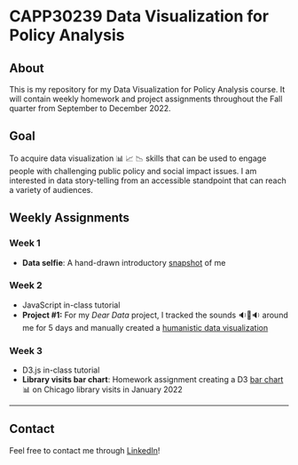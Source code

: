 # CAPP30239 Data Visualization for Policy Analysis

## About
This is my repository for my Data Visualization for Policy Analysis course. It will contain weekly homework and project assignments throughout the Fall quarter from September to December 2022.

## Goal
To acquire data visualization 📊 📈 📉 skills that can be used to engage people with challenging public policy and social impact issues. I am interested in data story-telling from an accessible standpoint that can reach a variety of audiences. 

## Weekly Assignments

### Week 1
- **Data selfie**: A hand-drawn introductory [snapshot](https://github.com/magabrielaa/CAPP30239_FA22/tree/main/week_02) of me

### Week 2
- JavaScript in-class tutorial
- **Project #1:** For my *Dear Data* project, I tracked the sounds 🔉🔔🔉 around me for 5 days and manually created a [humanistic data visualization](https://github.com/magabrielaa/CAPP30239_FA22/tree/main/week_02/dear_data)

### Week 3
- D3.js in-class tutorial
- **Library visits bar chart**: Homework assignment creating a D3 [bar chart](https://github.com/magabrielaa/CAPP30239_FA22/tree/main/week_03) 📊 on Chicago library visits in January 2022


---
## Contact
Feel free to contact me through [LinkedIn](https://www.linkedin.com/in/mariagabrielaayala/)!